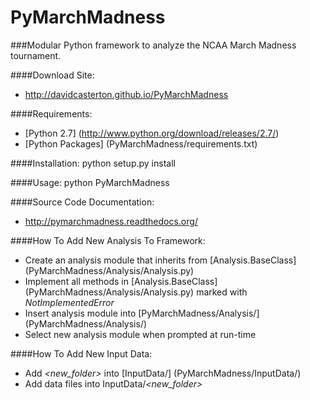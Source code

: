 PyMarchMadness
=============
###Modular Python framework to analyze the NCAA March Madness tournament.

####Download Site:
- http://davidcasterton.github.io/PyMarchMadness

####Requirements:
  - [Python 2.7] (http://www.python.org/download/releases/2.7/)
  - [Python Packages] (PyMarchMadness/requirements.txt)

####Installation:
    python setup.py install

####Usage:
    python PyMarchMadness
    
####Source Code Documentation:
- http://pymarchmadness.readthedocs.org/

####How To Add New Analysis To Framework:
  - Create an analysis module that inherits from [Analysis.BaseClass] (PyMarchMadness/Analysis/Analysis.py)
  - Implement all methods in [Analysis.BaseClass] (PyMarchMadness/Analysis/Analysis.py) marked with *NotImplementedError*
  - Insert analysis module into [PyMarchMadness/Analysis/] (PyMarchMadness/Analysis/)
  - Select new analysis module when prompted at run-time

####How To Add New Input Data:
- Add *\<new_folder\>* into [InputData/] (PyMarchMadness/InputData/)
- Add data files into InputData/*\<new_folder\>*
